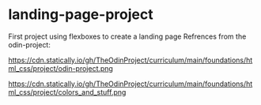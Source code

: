 # landing-page-project
First project using flexboxes to create a landing page 
Refrences from the odin-project:

https://cdn.statically.io/gh/TheOdinProject/curriculum/main/foundations/html_css/project/odin-project.png

https://cdn.statically.io/gh/TheOdinProject/curriculum/main/foundations/html_css/project/colors_and_stuff.png
